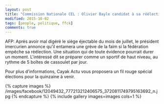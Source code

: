 ```yaml
---
layout: post
title: "Commission Nationale CEL : Olivier Bayle candidat à sa réélection"
modified: 2015-10-02
tags: [people, politique, ffck]
comments: true
---
```


AFP: Après avoir mal digéré le siège éjectable du mois de juillet, le président imercurien annonce qu'il entamera une grève de la faim si la fédération empêche sa réélection. Une situation qui de toute évidence pourrait durer un moment. L'intéressé dit se préparer comme un sportif de haut niveau, au rythme de 5 boîtes de cassoulet par jour.

Pour plus d'informations, Cayak Actu vous proposera un fil rouge spécial élections pour la quinzaine à venir.


{% capture images %}
/images/facebook/12049432_777213212406575_3720811749795163692_n.jpg
{% endcapture %}
{% include gallery images=images cols=1 %}
